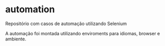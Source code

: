 # automation
Repositório com casos de automação utilizando Selenium

A automação foi montada utilizando enviroments para idiomas, browser e ambiente.
